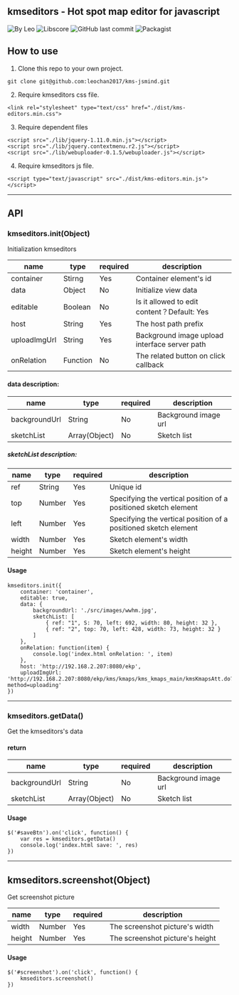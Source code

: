 ## kmseditors - Hot spot map editor for javascript
![By Leo](https://img.shields.io/badge/Powered_by-Leo-red.svg?style=flat) 
![Libscore](https://img.shields.io/libscore/s/jQuery.svg?style=flat-square)
![GitHub last commit](https://img.shields.io/github/last-commit/leochan2017/kms-editors.svg)
![Packagist](https://img.shields.io/packagist/l/doctrine/orm.svg)


## How to use
1. Clone this repo to your own project.

```
git clone git@github.com:leochan2017/kms-jsmind.git
```

2. Require kmseditors css file.

```
<link rel="stylesheet" type="text/css" href="./dist/kms-editors.min.css">
```

3. Require dependent files

```
<script src="./lib/jquery-1.11.0.min.js"></script>
<script src="./lib/jquery.contextmenu.r2.js"></script>
<script src="./lib/webuploader-0.1.5/webuploader.js"></script>
```


4. Require kmseditors js file.

```
<script type="text/javascript" src="./dist/kms-editors.min.js"></script>
```

---

## API

### kmseditors.init(Object)
Initialization kmseditors

name | type | required | description
---- | ---- | -------- | ---------
container | Stirng | Yes | Container element's id
data | Object | No | Initialize view data
editable | Boolean | No | Is it allowed to edit content？Default: Yes
host | String | Yes | The host path prefix
uploadImgUrl | String | Yes | Background image upload interface server path
onRelation | Function | No | The related button on click callback


#### data description:
name | type | required | description
---- | ---- | -------- | ---------
backgroundUrl | String | No | Background image url
sketchList | Array(Object) | No | Sketch list


##### sketchList description:
name   | type   | required | description
-----  | -----  | -------- | ---------
ref    | String | Yes      | Unique id
top    | Number | Yes      | Specifying the vertical position of a positioned sketch element
left   | Number | Yes      | Specifying the vertical position of a positioned sketch element
width  | Number | Yes      | Sketch element's width
height | Number | Yes      | Sketch element's height


#### Usage

```
kmseditors.init({
    container: 'container',
    editable: true,
    data: {
        backgroundUrl: './src/images/wwhm.jpg',
        sketchList: [
            { ref: "1", S: 70, left: 692, width: 80, height: 32 },
            { ref: "2", top: 70, left: 428, width: 73, height: 32 }
        ]
    },
    onRelation: function(item) {
        console.log('index.html onRelation: ', item)
    },
    host: 'http://192.168.2.207:8080/ekp',
    uploadImgUrl: 'http://192.168.2.207:8080/ekp/kms/kmaps/kms_kmaps_main/kmsKmapsAtt.do?method=uploading'
})
```

---

### kmseditors.getData()
Get the kmseditors's data

#### return

name | type | required | description
---- | ---- | -------- | ---------
backgroundUrl | String | No | Background image url
sketchList | Array(Object) | No | Sketch list

#### Usage

```
$('#saveBtn').on('click', function() {
    var res = kmseditors.getData()
    console.log('index.html save: ', res)
})
```

---

## kmseditors.screenshot(Object)
Get screenshot picture

name   | type   | required | description
-----  | ------ | -------- | ---------
width  | Number | Yes      | The screenshot picture's width
height | Number | Yes      | The screenshot picture's height

#### Usage

```
$('#screenshot').on('click', function() {
    kmseditors.screenshot()
})
```